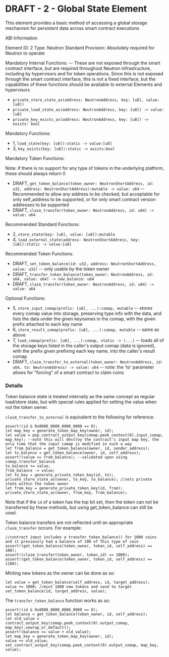 # DRAFT - 2 - Global State Element

This element provides a basic method of accessing a global storage mechanism for persistent data across smart contract executions

ABI Information

Element ID: 2 Type: Neutron Standard Provision: Absolutely required for Neutron to operate

Mandatory Internal Functions: -- These are not exposed through the smart contract interface, but are required throughout Neutron infrastructure, including by hypervisors and for token operations. Since this is not exposed through the smart contract interface, this is not a fixed interface, but the capabilities of these functions should be available to external Elements and hypervisors

* `private_store_state_as(address: NeutronAddress, key: [u8], value: [u8])`
* `private_load_state_as(address: NeutronAddress, key: [u8]) -> value: [u8]`
* `private_key_exists_as(address: NeutronAddress, key: [u8]) -> exists: bool`

Mandatory Functions:

* 1, `load_state(key: [u8]):static -> value:[u8]`
* 3, `key_exists(key: [u8]):static -> exists:bool`

Mandatory Token Functions:

Note: if there is no support for any type of tokens in the underlying platform, these should always return 0

* DRAFT, `get_token_balance(token_owner: NeutronShortAddress, id: u32, address: NeutronShortAddress):mutable -> value: u64` --Recommended to allow any address to be checked, but acceptable for only self\_address to be supported, or for only smart contract version addresses to be supported
* DRAFT, `claim_transfer(token_owner: NeutronAddress, id: u64) -> value: u64`

Recommended Standard Functions:

* 2, `store_state(key: [u8], value: [u8]):mutable`
* 4, `load_external_state(address: NeutronShortAddress, key: [u8]):static -> value:[u8]`

Recommended Token Functions:

* DRAFT, `set_token_balance(id: u32, address: NeutronShortAddress, value: u32)` -- only usable by the token owner
* DRAFT, `transfer_token_balance(token_owner: NeutronAddress, id: u64, value: u64) -> new_balance: u64`
* DRAFT, `claim_transfer(token_owner: NeutronAddress, id: u64) -> value: u64`

Optional Functions:

* 5, `store_input_comap(prefix: [u8], ...):comap, mutable` -- stores every comap value into storage, preserving type info with the data, and lists the data under the given keynames in the comap, with the given prefix attached to each key name
* 6, `store_result_comap(prefix: [u8], ...):comap, mutable` -- same as above
* 7, `load_comap(prefix: [u8], ...):comap, static -> (...)` -- loads all of the storage keys listed in the caller's output comap \(data is ignored\), with the prefix given prefixing each key name, into the caller's result comap 
* DRAFT, `claim_transfer_to_external(token_owner: NeutronAddress, id: u64, to: NeutronAddress) -> value: u64` -- note: the 'to' parameter allows for "forcing" of a smart contract to claim coins

### Details

Token balance state is treated internally as the same concept as regular load/store state, but with special rules applied for setting the value when not the token owner.

`claim_transfer_to_external` is equivalent to the following for reference:

```text
assert!(id & 0x8000_0000_0000_0000 == 0);
let map_key = generate_token_map_key(owner, id);
let value = pop_contract_output_key(comap.peek_context(0).input_comap, map_key); --note this will destroy the contract's input map key, the only time that the input comap is modified in such a way
let from_balance = get_token_balance(owner, id, sender_address);
let to_balance = get_token_balance(owner, id, self_address);
assert!(value <= from_balance); --validated upon using comap.transfer_balance
to_balance += value;
from_balance -= value;
let to_key = generate_private_token_key(id, to);
private_store_state_as(owner, to_key, to_balance); //sets private state within the token owner 
let from_key = generate_private_token_key(id, from);
private_store_state_as(owner, from_key, from_balance);
```

Note that if the `id` of a token has the top bit set, then the token can not be transferred by these methods, but using get\_token\_balance can still be used.

Token balance transfers are not reflected until an appropriate `claim_transfer` occurs. For example:

```text
//contract input includes a transfer_token_balance() for 1000 coins and it previously had a balance of 100 of this type of coin
assert!(get_token_balance(token_owner, token_id, self_address) == 100);
assert!(claim_transfer(token_owner, token_id) == 1000);
assert!(get_token_balance(token_owner, token_id, self_address) == 1100);
```

Minting new tokens as the owner can be done as so:

```text
let value = get_token_balance(self_address, id, target_address);
value += 1000; //mint 1000 new tokens and send to target
set_token_balance(id, target_address, value);
```

The `transfer_token_balance` function works as so:

```text
assert!(id & 0x8000_0000_0000_0000 == 0);
let balance = get_token_balance(token_owner, id, self_address);
let old_value = contract_output_key(comap.peek_context(0).output_comap, map_key).unwrap_or_default();
assert!(balance >= value + old_value);
let map_key = generate_token_map_key(owner, id);
value += old_value;
set_contract_output_key(comap.peek_context(0).output_comap, map_key, value);
```

